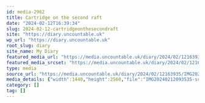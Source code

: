 ```yaml
---
id: media-2962
title: Cartridge on the second raft
date: "2024-02-12T16:39:34"
slug: 2024-02-12-cartridgeonthesecondraft
site: "https://diary.uncountable.uk"
wp_url: "https://diary.uncountable.uk"
root_slug: diary
site_name: My Diary
featured_media_url: "https://media.uncountable.uk/diary/2024/02/12163935/IMG20240212093535-scaled.webp"
featured_media_srcset: "https://media.uncountable.uk/diary/2024/02/12163935/IMG20240212093535-169x300.webp 169w, https://media.uncountable.uk/diary/2024/02/12163935/IMG20240212093535-576x1024.webp 576w, https://media.uncountable.uk/diary/2024/02/12163935/IMG20240212093535-150x150.webp 150w, https://media.uncountable.uk/diary/2024/02/12163935/IMG20240212093535-360x640.webp 360w, https://media.uncountable.uk/diary/2024/02/12163935/IMG20240212093535-scaled.webp 1440w"
type: media
source_url: "https://media.uncountable.uk/diary/2024/02/12163935/IMG20240212093535-scaled.webp"
media_details: {"width":1440,"height":2560,"file":"IMG20240212093535-scaled.webp","filesize":527846,"sizes":{"medium":{"file":"IMG20240212093535-169x300.webp","width":169,"height":300,"filesize":15932,"mime_type":"image/webp","source_url":"https://media.uncountable.uk/diary/2024/02/12163935/IMG20240212093535-169x300.webp"},"large":{"file":"IMG20240212093535-576x1024.webp","width":576,"height":1024,"filesize":143766,"mime_type":"image/webp","source_url":"https://media.uncountable.uk/diary/2024/02/12163935/IMG20240212093535-576x1024.webp"},"thumbnail":{"file":"IMG20240212093535-150x150.webp","width":150,"height":150,"filesize":8326,"mime_type":"image/webp","source_url":"https://media.uncountable.uk/diary/2024/02/12163935/IMG20240212093535-150x150.webp"},"mobwidth":{"file":"IMG20240212093535-360x640.webp","width":360,"height":640,"filesize":63458,"mime_type":"image/webp","source_url":"https://media.uncountable.uk/diary/2024/02/12163935/IMG20240212093535-360x640.webp"},"full":{"file":"IMG20240212093535-scaled.webp","width":1440,"height":2560,"mime_type":"image/webp","source_url":"https://media.uncountable.uk/diary/2024/02/12163935/IMG20240212093535-scaled.webp"}},"image_meta":{"aperture":"0","credit":"","camera":"","caption":"","created_timestamp":"0","copyright":"","focal_length":"0","iso":"0","shutter_speed":"0","title":"","orientation":"0","keywords":[]},"original_image":"IMG20240212093535.webp"}
category: []
tag: []
---
```


